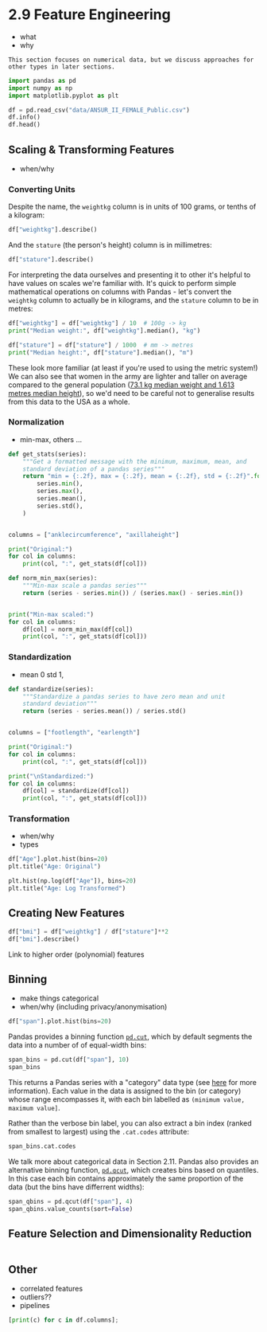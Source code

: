 # 2.9 Feature Engineering

- what
- why

```{note}
This section focuses on numerical data, but we discuss approaches for other types in later sections. 
```



```python
import pandas as pd
import numpy as np
import matplotlib.pyplot as plt
```

```python
df = pd.read_csv("data/ANSUR_II_FEMALE_Public.csv")
df.info()
df.head()
```

## Scaling & Transforming Features

- when/why

### Converting Units

Despite the name, the `weightkg` column is in units of 100 grams, or tenths of a kilogram:

```python
df["weightkg"].describe()
```

And the `stature` (the person's height) column is in millimetres:

```python
df["stature"].describe()
```

For interpreting the data ourselves and presenting it to other it's helpful to have values on scales we're familiar with. It's quick to perform simple mathematical operations on columns with Pandas - let's convert the `weightkg` column to actually be in kilograms, and the `stature` column to be in metres:

```python
df["weightkg"] = df["weightkg"] / 10  # 100g -> kg
print("Median weight:", df["weightkg"].median(), "kg")

df["stature"] = df["stature"] / 1000  # mm -> metres
print("Median height:", df["stature"].median(), "m")
```

These look more familiar (at least if you're used to using the metric system!) We can also see that women in the army are lighter and taller on average compared to the general population ([73.1 kg median weight and 1.613 metres median height](https://www.cdc.gov/nchs/data/series/sr_03/sr03-046-508.pdf)), so we'd need to be careful not to generalise results from this data to the USA as a whole.


### Normalization

- min-max, others ...

```python
def get_stats(series):
    """Get a formatted message with the minimum, maximum, mean, and
    standard deviation of a pandas series"""
    return "min = {:.2f}, max = {:.2f}, mean = {:.2f}, std = {:.2f}".format(
        series.min(),
        series.max(),
        series.mean(),
        series.std(),
    )


columns = ["anklecircumference", "axillaheight"]

print("Original:")
for col in columns:
    print(col, ":", get_stats(df[col]))

```

```python
def norm_min_max(series):
    """Min-max scale a pandas series"""
    return (series - series.min()) / (series.max() - series.min())


print("Min-max scaled:")
for col in columns:
    df[col] = norm_min_max(df[col])
    print(col, ":", get_stats(df[col]))

```

### Standardization

- mean 0 std 1,

```python
def standardize(series):
    """Standardize a pandas series to have zero mean and unit
    standard deviation"""
    return (series - series.mean()) / series.std()


columns = ["footlength", "earlength"]

print("Original:")
for col in columns:
    print(col, ":", get_stats(df[col]))

print("\nStandardized:")
for col in columns:
    df[col] = standardize(df[col])
    print(col, ":", get_stats(df[col]))

```

### Transformation

- when/why
- types

```python
df["Age"].plot.hist(bins=20)
plt.title("Age: Original")
```

```python
plt.hist(np.log(df["Age"]), bins=20)
plt.title("Age: Log Transformed")
```

## Creating New Features



```python
df["bmi"] = df["weightkg"] / df["stature"]**2
df["bmi"].describe()
```

Link to higher order (polynomial) features


## Binning

- make things categorical
- when/why (including privacy/anonymisation)

```python
df["span"].plot.hist(bins=20)
```

Pandas provides a binning function [`pd.cut`](https://pandas.pydata.org/docs/reference/api/pandas.cut.html), which by default segments the data into a number of of equal-width bins:

```python
span_bins = pd.cut(df["span"], 10)
span_bins
```

This returns a Pandas series with a "category" data type (see [here](https://pandas.pydata.org/pandas-docs/stable/user_guide/categorical.html) for more information). Each value in the data is assigned to the bin (or category) whose range encompasses it, with each bin labelled as `(minimum value, maximum value]`.

Rather than the verbose bin label, you can also extract a bin index (ranked from smallest to largest) using the `.cat.codes` attribute:

```python
span_bins.cat.codes
```

We talk more about categorical data in Section 2.11. Pandas also provides an alternative binning function, [`pd.qcut`](https://pandas.pydata.org/docs/reference/api/pandas.qcut.html), which creates bins based on quantiles. In this case each bin contains approximately the same proportion of the data (but the bins have differrent widths):

```python
span_qbins = pd.qcut(df["span"], 4)
span_qbins.value_counts(sort=False)
```

## Feature Selection and Dimensionality Reduction

```python

```

## Other

- correlated features
- outliers??
- pipelines

```python
[print(c) for c in df.columns];
```

